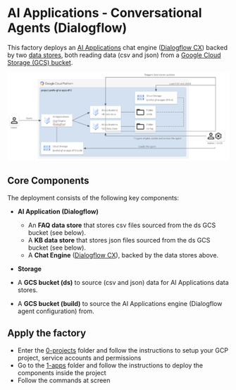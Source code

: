# AI Applications - Conversational Agents (Dialogflow)

This factory deploys an [AI Applications](https://cloud.google.com/generative-ai-app-builder/docs/introduction) chat engine ([Dialogflow CX](https://cloud.google.com/dialogflow/docs)) backed by two [data stores](https://cloud.google.com/dialogflow/cx/docs/concept/data-store), both reading data (csv and json) from a [Google Cloud Storage (GCS) bucket](https://cloud.google.com/storage/docs/introduction).

![Architecture Diagram](./diagram.png)

## Core Components

The deployment consists of the following key components:

- **AI Application (Dialogflow)**
  - An **FAQ data store** that stores csv files sourced from the ds GCS bucket (see below).
  - A **KB data store** that stores json files sourced from the ds GCS bucket (see below).
  - A **Chat Engine** ([Dialogflow CX](https://cloud.google.com/dialogflow/docs)), backed by the data stores above.

- **Storage**
- A **GCS bucket (ds)** to source (csv and json) data for AI Applications data stores.
- A **GCS bucket (build)** to source the AI Applications engine (Dialogflow agent configuration) from.

## Apply the factory

- Enter the [0-projects](0-projects/README.md) folder and follow the instructions to setup your GCP project, service accounts and permissions
- Go to the [1-apps](1-apps/README.md) folder and follow the instructions to deploy the components inside the project
- Follow the commands at screen
